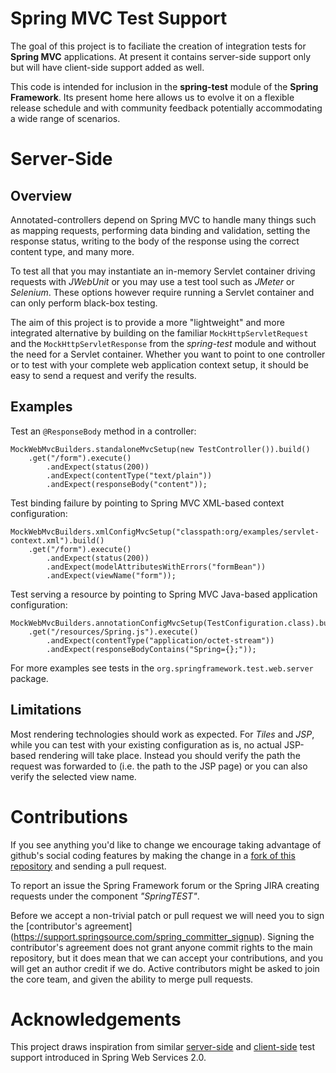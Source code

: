 
Spring MVC Test Support
=======================

The goal of this project is to faciliate the creation of integration tests for __Spring MVC__ applications. At present it contains server-side support only but will have client-side support added as well.

This code is intended for inclusion in the __spring-test__ module of the __Spring Framework__. Its present home here allows us to evolve it on a flexible release schedule and with community feedback potentially accommodating a wide range of scenarios.

Server-Side
===========

Overview
--------
Annotated-controllers depend on Spring MVC to handle many things such as mapping requests, performing data binding and validation, setting the response status, writing to the body of the response using the correct content type, and many more.

To test all that you may instantiate an in-memory Servlet container driving requests with _JWebUnit_ or you may use a test tool such as _JMeter_ or _Selenium_. These options however require running a Servlet container and can only perform black-box testing.

The aim of this project is to provide a more "lightweight" and more integrated alternative by building on the familiar `MockHttpServletRequest` and the `MockHttpServletResponse` from the _spring-test_ module and without the need for a Servlet container. Whether you want to point to one controller or to test with your complete web application context setup, it should be easy to send a request and verify the results.

Examples
--------

Test an `@ResponseBody` method in a controller:

    MockWebMvcBuilders.standaloneMvcSetup(new TestController()).build()
        .get("/form").execute()
            .andExpect(status(200))
            .andExpect(contentType("text/plain"))
	        .andExpect(responseBody("content"));

Test binding failure by pointing to Spring MVC XML-based context configuration:

    MockWebMvcBuilders.xmlConfigMvcSetup("classpath:org/examples/servlet-context.xml").build()
        .get("/form").execute()
            .andExpect(status(200))
            .andExpect(modelAttributesWithErrors("formBean"))
            .andExpect(viewName("form"));

Test serving a resource by pointing to Spring MVC Java-based application configuration:

    MockWebMvcBuilders.annotationConfigMvcSetup(TestConfiguration.class).build()
        .get("/resources/Spring.js").execute()
            .andExpect(contentType("application/octet-stream"))
            .andExpect(responseBodyContains("Spring={};"));

For more examples see tests in the `org.springframework.test.web.server` package.

Limitations
-----------

Most rendering technologies should work as expected. For _Tiles_ and _JSP_, while you can test with your existing configuration as is, no actual JSP-based rendering will take place. Instead you should verify the path the request was forwarded to (i.e. the path to the JSP page) or you can also verify the selected view name.

Contributions
=============

If you see anything you'd like to change we encourage taking advantage of github's social coding features by making the change in a [fork of this repository](http://help.github.com/forking/) and sending a pull request. 

To report an issue the Spring Framework forum or the Spring JIRA creating requests under the component _"SpringTEST"_.

Before we accept a non-trivial patch or pull request we will need you to sign the [contributor's agreement] (https://support.springsource.com/spring_committer_signup). Signing the contributor's agreement does not grant anyone commit rights to the main repository, but it does mean that we can accept your contributions, and you will get an author credit if we do. Active contributors might be asked to join the core team, and given the ability to merge pull requests.

Acknowledgements
================

This project draws inspiration from similar [server-side](http://static.springsource.org/spring-ws/sites/2.0/reference/html/server.html#d4e1487) and [client-side](http://static.springsource.org/spring-ws/sites/2.0/reference/html/client.html#d4e1860) test support introduced in Spring Web Services 2.0.

